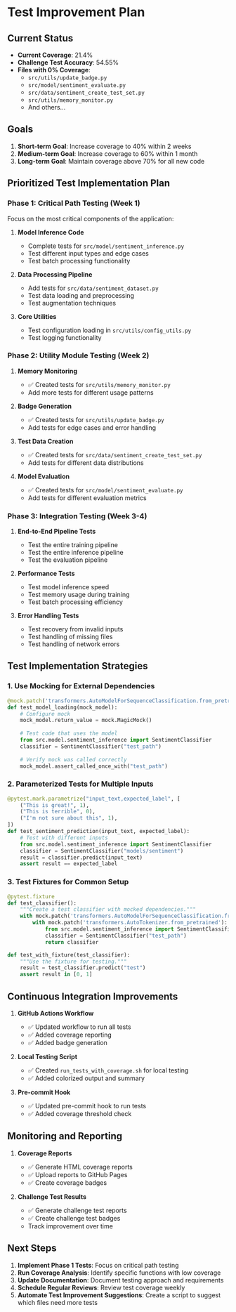 # Test Improvement Plan

## Current Status

- **Current Coverage**: 21.4%
- **Challenge Test Accuracy**: 54.55%
- **Files with 0% Coverage**:
  - `src/utils/update_badge.py`
  - `src/model/sentiment_evaluate.py`
  - `src/data/sentiment_create_test_set.py`
  - `src/utils/memory_monitor.py`
  - And others...

## Goals

1. **Short-term Goal**: Increase coverage to 40% within 2 weeks
2. **Medium-term Goal**: Increase coverage to 60% within 1 month
3. **Long-term Goal**: Maintain coverage above 70% for all new code

## Prioritized Test Implementation Plan

### Phase 1: Critical Path Testing (Week 1)

Focus on the most critical components of the application:

1. **Model Inference Code**
   - Complete tests for `src/model/sentiment_inference.py`
   - Test different input types and edge cases
   - Test batch processing functionality

2. **Data Processing Pipeline**
   - Add tests for `src/data/sentiment_dataset.py`
   - Test data loading and preprocessing
   - Test augmentation techniques

3. **Core Utilities**
   - Test configuration loading in `src/utils/config_utils.py`
   - Test logging functionality

### Phase 2: Utility Module Testing (Week 2)

1. **Memory Monitoring**
   - ✅ Created tests for `src/utils/memory_monitor.py`
   - Add more tests for different usage patterns

2. **Badge Generation**
   - ✅ Created tests for `src/utils/update_badge.py`
   - Add tests for edge cases and error handling

3. **Test Data Creation**
   - ✅ Created tests for `src/data/sentiment_create_test_set.py`
   - Add tests for different data distributions

4. **Model Evaluation**
   - ✅ Created tests for `src/model/sentiment_evaluate.py`
   - Add tests for different evaluation metrics

### Phase 3: Integration Testing (Week 3-4)

1. **End-to-End Pipeline Tests**
   - Test the entire training pipeline
   - Test the entire inference pipeline
   - Test the evaluation pipeline

2. **Performance Tests**
   - Test model inference speed
   - Test memory usage during training
   - Test batch processing efficiency

3. **Error Handling Tests**
   - Test recovery from invalid inputs
   - Test handling of missing files
   - Test handling of network errors

## Test Implementation Strategies

### 1. Use Mocking for External Dependencies

```python
@mock.patch('transformers.AutoModelForSequenceClassification.from_pretrained')
def test_model_loading(mock_model):
    # Configure mock
    mock_model.return_value = mock.MagicMock()
    
    # Test code that uses the model
    from src.model.sentiment_inference import SentimentClassifier
    classifier = SentimentClassifier("test_path")
    
    # Verify mock was called correctly
    mock_model.assert_called_once_with("test_path")
```

### 2. Parameterized Tests for Multiple Inputs

```python
@pytest.mark.parametrize("input_text,expected_label", [
    ("This is great!", 1),
    ("This is terrible", 0),
    ("I'm not sure about this", 1),
])
def test_sentiment_prediction(input_text, expected_label):
    # Test with different inputs
    from src.model.sentiment_inference import SentimentClassifier
    classifier = SentimentClassifier("models/sentiment")
    result = classifier.predict(input_text)
    assert result == expected_label
```

### 3. Test Fixtures for Common Setup

```python
@pytest.fixture
def test_classifier():
    """Create a test classifier with mocked dependencies."""
    with mock.patch('transformers.AutoModelForSequenceClassification.from_pretrained'):
        with mock.patch('transformers.AutoTokenizer.from_pretrained'):
            from src.model.sentiment_inference import SentimentClassifier
            classifier = SentimentClassifier("test_path")
            return classifier

def test_with_fixture(test_classifier):
    """Use the fixture for testing."""
    result = test_classifier.predict("test")
    assert result in [0, 1]
```

## Continuous Integration Improvements

1. **GitHub Actions Workflow**
   - ✅ Updated workflow to run all tests
   - ✅ Added coverage reporting
   - ✅ Added badge generation

2. **Local Testing Script**
   - ✅ Created `run_tests_with_coverage.sh` for local testing
   - ✅ Added colorized output and summary

3. **Pre-commit Hook**
   - ✅ Updated pre-commit hook to run tests
   - ✅ Added coverage threshold check

## Monitoring and Reporting

1. **Coverage Reports**
   - ✅ Generate HTML coverage reports
   - ✅ Upload reports to GitHub Pages
   - ✅ Create coverage badges

2. **Challenge Test Results**
   - ✅ Generate challenge test reports
   - ✅ Create challenge test badges
   - Track improvement over time

## Next Steps

1. **Implement Phase 1 Tests**: Focus on critical path testing
2. **Run Coverage Analysis**: Identify specific functions with low coverage
3. **Update Documentation**: Document testing approach and requirements
4. **Schedule Regular Reviews**: Review test coverage weekly
5. **Automate Test Improvement Suggestions**: Create a script to suggest which files need more tests 